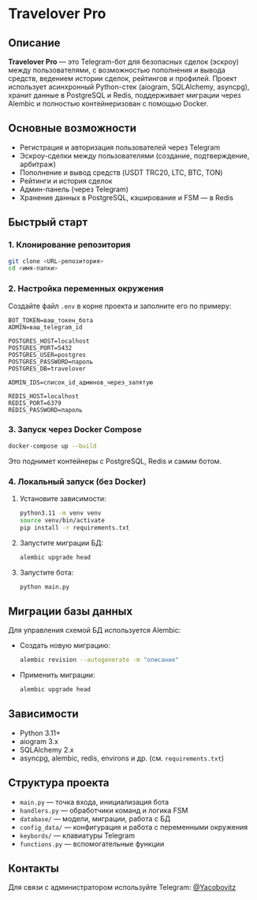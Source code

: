 # Travelover Pro

## Описание

**Travelover Pro** — это Telegram-бот для безопасных сделок (эскроу) между пользователями, с возможностью пополнения и вывода средств, ведением истории сделок, рейтингов и профилей. Проект использует асинхронный Python-стек (aiogram, SQLAlchemy, asyncpg), хранит данные в PostgreSQL и Redis, поддерживает миграции через Alembic и полностью контейнеризован с помощью Docker.

## Основные возможности

- Регистрация и авторизация пользователей через Telegram
- Эскроу-сделки между пользователями (создание, подтверждение, арбитраж)
- Пополнение и вывод средств (USDT TRC20, LTC, BTC, TON)
- Рейтинги и история сделок
- Админ-панель (через Telegram)
- Хранение данных в PostgreSQL, кэширование и FSM — в Redis

## Быстрый старт

### 1. Клонирование репозитория

```bash
git clone <URL-репозитория>
cd <имя-папки>
```

### 2. Настройка переменных окружения

Создайте файл `.env` в корне проекта и заполните его по примеру:

```
BOT_TOKEN=ваш_токен_бота
ADMIN=ваш_telegram_id

POSTGRES_HOST=localhost
POSTGRES_PORT=5432
POSTGRES_USER=postgres
POSTGRES_PASSWORD=пароль
POSTGRES_DB=travelover

ADMIN_IDS=список_id_админов_через_запятую

REDIS_HOST=localhost
REDIS_PORT=6379
REDIS_PASSWORD=пароль
```

### 3. Запуск через Docker Compose

```bash
docker-compose up --build
```

Это поднимет контейнеры с PostgreSQL, Redis и самим ботом.

### 4. Локальный запуск (без Docker)

1. Установите зависимости:
    ```bash
    python3.11 -m venv venv
    source venv/bin/activate
    pip install -r requirements.txt
    ```
2. Запустите миграции БД:
    ```bash
    alembic upgrade head
    ```
3. Запустите бота:
    ```bash
    python main.py
    ```

## Миграции базы данных

Для управления схемой БД используется Alembic:

- Создать новую миграцию:
    ```bash
    alembic revision --autogenerate -m "описание"
    ```
- Применить миграции:
    ```bash
    alembic upgrade head
    ```

## Зависимости

- Python 3.11+
- aiogram 3.x
- SQLAlchemy 2.x
- asyncpg, alembic, redis, environs и др. (см. `requirements.txt`)

## Структура проекта

- `main.py` — точка входа, инициализация бота
- `handlers.py` — обработчики команд и логика FSM
- `database/` — модели, миграции, работа с БД
- `config_data/` — конфигурация и работа с переменными окружения
- `keybords/` — клавиатуры Telegram
- `functions.py` — вспомогательные функции

## Контакты

Для связи с администратором используйте Telegram: [@Yacobovitz](https://t.me/Skydive_m) 